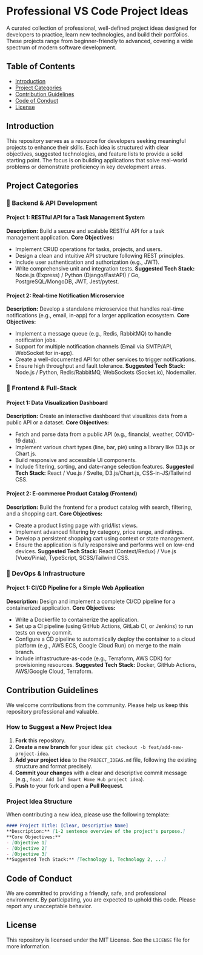 # Professional VS Code Project Ideas

A curated collection of professional, well-defined project ideas designed for developers to practice, learn new technologies, and build their portfolios. These projects range from beginner-friendly to advanced, covering a wide spectrum of modern software development.

## Table of Contents

- [Introduction](#introduction)
- [Project Categories](#project-categories)
- [Contribution Guidelines](#contribution-guidelines)
- [Code of Conduct](#code-of-conduct)
- [License](#license)

## Introduction

This repository serves as a resource for developers seeking meaningful projects to enhance their skills. Each idea is structured with clear objectives, suggested technologies, and feature lists to provide a solid starting point. The focus is on building applications that solve real-world problems or demonstrate proficiency in key development areas.

## Project Categories

### 🔹 Backend & API Development

#### Project 1: RESTful API for a Task Management System
**Description:** Build a secure and scalable RESTful API for a task management application.
**Core Objectives:**
- Implement CRUD operations for tasks, projects, and users.
- Design a clean and intuitive API structure following REST principles.
- Include user authentication and authorization (e.g., JWT).
- Write comprehensive unit and integration tests.
**Suggested Tech Stack:** Node.js (Express) / Python (Django/FastAPI) / Go, PostgreSQL/MongoDB, JWT, Jest/pytest.

#### Project 2: Real-time Notification Microservice
**Description:** Develop a standalone microservice that handles real-time notifications (e.g., email, in-app) for a larger application ecosystem.
**Core Objectives:**
- Implement a message queue (e.g., Redis, RabbitMQ) to handle notification jobs.
- Support for multiple notification channels (Email via SMTP/API, WebSocket for in-app).
- Create a well-documented API for other services to trigger notifications.
- Ensure high throughput and fault tolerance.
**Suggested Tech Stack:** Node.js / Python, Redis/RabbitMQ, WebSockets (Socket.io), Nodemailer.

### 🔹 Frontend & Full-Stack

#### Project 1: Data Visualization Dashboard
**Description:** Create an interactive dashboard that visualizes data from a public API or a dataset.
**Core Objectives:**
- Fetch and parse data from a public API (e.g., financial, weather, COVID-19 data).
- Implement various chart types (line, bar, pie) using a library like D3.js or Chart.js.
- Build responsive and accessible UI components.
- Include filtering, sorting, and date-range selection features.
**Suggested Tech Stack:** React / Vue.js / Svelte, D3.js/Chart.js, CSS-in-JS/Tailwind CSS.

#### Project 2: E-commerce Product Catalog (Frontend)
**Description:** Build the frontend for a product catalog with search, filtering, and a shopping cart.
**Core Objectives:**
- Create a product listing page with grid/list views.
- Implement advanced filtering by category, price range, and ratings.
- Develop a persistent shopping cart using context or state management.
- Ensure the application is fully responsive and performs well on low-end devices.
**Suggested Tech Stack:** React (Context/Redux) / Vue.js (Vuex/Pinia), TypeScript, SCSS/Tailwind CSS.

### 🔹 DevOps & Infrastructure

#### Project 1: CI/CD Pipeline for a Simple Web Application
**Description:** Design and implement a complete CI/CD pipeline for a containerized application.
**Core Objectives:**
- Write a Dockerfile to containerize the application.
- Set up a CI pipeline (using GitHub Actions, GitLab CI, or Jenkins) to run tests on every commit.
- Configure a CD pipeline to automatically deploy the container to a cloud platform (e.g., AWS ECS, Google Cloud Run) on merge to the main branch.
- Include infrastructure-as-code (e.g., Terraform, AWS CDK) for provisioning resources.
**Suggested Tech Stack:** Docker, GitHub Actions, AWS/Google Cloud, Terraform.

## Contribution Guidelines

We welcome contributions from the community. Please help us keep this repository professional and valuable.

### How to Suggest a New Project Idea

1. **Fork** this repository.
2. **Create a new branch** for your idea: `git checkout -b feat/add-new-project-idea`.
3. **Add your project idea** to the `PROJECT_IDEAS.md` file, following the existing structure and format precisely.
4. **Commit your changes** with a clear and descriptive commit message (e.g., `feat: Add IoT Smart Home Hub project idea`).
5. **Push** to your fork and open a **Pull Request**.

### Project Idea Structure

When contributing a new idea, please use the following template:

```markdown
#### Project Title: [Clear, Descriptive Name]
**Description:** [1-2 sentence overview of the project's purpose.]
**Core Objectives:**
- [Objective 1]
- [Objective 2]
- [Objective 3]
**Suggested Tech Stack:** [Technology 1, Technology 2, ...]
```

## Code of Conduct

We are committed to providing a friendly, safe, and professional environment. By participating, you are expected to uphold this code. Please report any unacceptable behavior.

## License

This repository is licensed under the MIT License. See the `LICENSE` file for more information.
